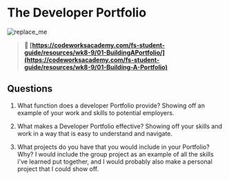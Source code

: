 # The Developer Portfolio

![replace_me](https://codeworks.blob.core.windows.net/public/assets/img/illustrations/placeholder.svg)

> **📖 [https://codeworksacademy.com/fs-student-guide/resources/wk8-9/01-BuildingAPortfolio/](https://codeworksacademy.com/fs-student-guide/resources/wk8-9/01-Building-A-Portfolio)**

## Questions

1. What function does a developer Portfolio provide?
   Showing off an example of your work and skills to potential employers.

2. What makes a Developer Portfolio effective?
   Showing off your skills and work in a way that is easy to understand and navigate.

3. What projects do you have that you would include in your Portfolio? Why?
   I would include the group project as an example of all the skills i've learned put together, and I would probably also make a personal project that I could show off.
